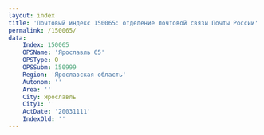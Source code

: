 ```yaml
---
layout: index
title: 'Почтовый индекс 150065: отделение почтовой связи Почты России'
permalink: /150065/
data:
    Index: 150065
    OPSName: 'Ярославль 65'
    OPSType: О
    OPSSubm: 150999
    Region: 'Ярославская область'
    Autonom: ''
    Area: ''
    City: Ярославль
    City1: ''
    ActDate: '20031111'
    IndexOld: ''
---
```

